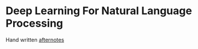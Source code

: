 # Deep Learning For Natural Language Processing
Hand written [afternotes](https://drive.google.com/file/d/1HnURqdmaeO4H2rlsm26krFbYWTq1hIQF/view?usp=sharing)

